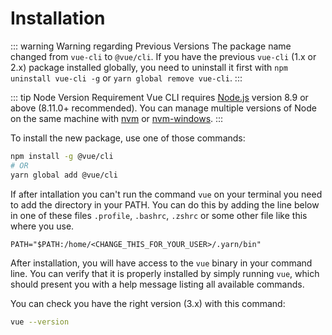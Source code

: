 # Installation

::: warning Warning regarding Previous Versions
The package name changed from `vue-cli` to `@vue/cli`.
If you have the previous `vue-cli` (1.x or 2.x) package installed globally, you need to uninstall it first with `npm uninstall vue-cli -g` or `yarn global remove vue-cli`.
:::

::: tip Node Version Requirement
Vue CLI requires [Node.js](https://nodejs.org/) version 8.9 or above (8.11.0+ recommended). You can manage multiple versions of Node on the same machine with [nvm](https://github.com/creationix/nvm) or [nvm-windows](https://github.com/coreybutler/nvm-windows).
:::

To install the new package, use one of those commands:

``` bash
npm install -g @vue/cli
# OR
yarn global add @vue/cli
```

If after intallation you can't run the command `vue` on your terminal you need to add the directory in your PATH.
You can do this by adding the line below in one of these files `.profile`, `.bashrc`, `.zshrc` or some other file like this where you use.
```
PATH="$PATH:/home/<CHANGE_THIS_FOR_YOUR_USER>/.yarn/bin"
```

After installation, you will have access to the `vue` binary in your command line. You can verify that it is properly installed by simply running `vue`, which should present you with a help message listing all available commands.

You can check you have the right version (3.x) with this command:

```bash
vue --version
```
